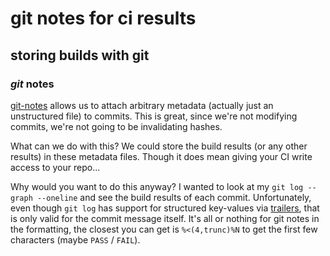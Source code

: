 # git notes for ci results

## storing builds with git

### _git_ notes

[git-notes](https://git-scm.com/docs/git-notes)
allows us to attach arbitrary metadata (actually just an unstructured file) to commits.
This is great, since we're not modifying commits,
we're not going to be invalidating hashes.

What can we do with this?
We could store the build results (or any other results) in these metadata files.
Though it does mean giving your CI write access to your repo...

Why would you want to do this anyway?
I wanted to look at my `git log --graph --oneline` and see the build results of each commit.
Unfortunately,
even though `git log` has support for structured key-values via
[trailers](https://git-scm.com/docs/git-interpret-trailers),
that is only valid for the commit message itself.
It's all or nothing for git notes in the formatting,
the closest you can get is `%<(4,trunc)%N` to get the first few characters
(maybe `PASS` / `FAIL`).
